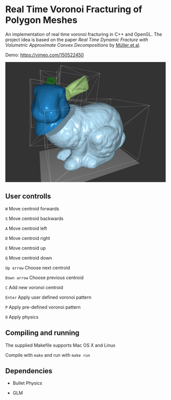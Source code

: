 # Real Time Voronoi Fracturing of Polygon Meshes

An implementation of real time voronoi fracturing in C++ and OpenGL. The project idea is based on the paper *Real Time Dynamic Fracture
with Volumetric Approximate Convex Decompositions* by [Müller et al](http://matthias-mueller-fischer.ch/publications/fractureSG2013.pdf).

Demo: https://vimeo.com/150522450

![Alt text](docs/bunny.png)

## User controlls

``W`` Move centroid forwards

``S`` Move centroid backwards

``A`` Move centroid left

``D`` Move centroid right

``E`` Move centroid up

``Q`` Move centroid down

``Up arrow`` Choose next centroid

``Down arrow`` Choose previous centroid

``C`` Add new voronoi centroid

``Enter`` Apply user defined voronoi pattern

``P`` Apply pre-defined voronoi pattern

``O`` Apply physics

## Compiling and running

The supplied Makefile supports Mac OS X and Linux

Compile with ``make`` and run with ``make run``

## Dependencies

* Bullet Physics

* GLM